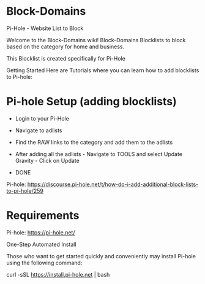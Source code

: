 # Block-Domains
Pi-Hole - Website List to Block


Welcome to the Block-Domains wiki!
Block-Domains Blocklists to block based on the category for home and business.

This Blocklist is created specifically for Pi-Hole


Getting Started Here are Tutorials where you can learn how to add blocklists to Pi-hole:

# Pi-hole Setup (adding blocklists) 

* Login to your Pi-Hole

* Navigate to adlists

* Find the RAW links to the category and add them to the adlists

* After adding all the adlists - Navigate to TOOLS and select Update Gravity - Click on Update

* DONE


Pi-hole: https://discourse.pi-hole.net/t/how-do-i-add-additional-block-lists-to-pi-hole/259


# Requirements
Pi-hole: https://pi-hole.net/

One-Step Automated Install

Those who want to get started quickly and conveniently may install Pi-hole using the following command:

curl -sSL https://install.pi-hole.net | bash
